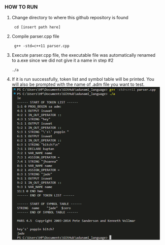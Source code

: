 ### HOW TO RUN

1. Change directory to where this github repository is found
   ```
    cd [insert path here]
   ```
2. Compile parser.cpp file
   ```
    g++ -std=c++11 parser.cpp
   ```
3. Execute parser.cpp file, the executable file was automatically renamed to a.exe since we did not give it a name in step #2
   ```
   ./a
   ```
4. If it is run successfully, token list and symbol table will be printed. You will also be prompted with the name of .adm file you want to test.
   ![SAMPLE IMAGE](SNAPSHOT.png)
